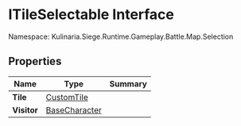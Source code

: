 # ITileSelectable Interface

Namespace: Kulinaria.Siege.Runtime.Gameplay.Battle.Map.Selection


## Properties

| Name | Type | Summary |
|---|---|---|
| **Tile** | [CustomTile](../Tiles/CustomTile.md) |  |
| **Visitor** | [BaseCharacter](../../Characters/BaseCharacter.md) |  |
